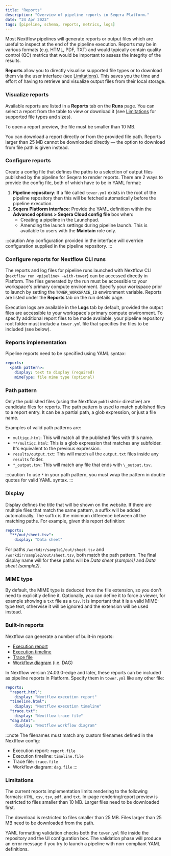```yaml
---
title: "Reports"
description: "Overview of pipeline reports in Seqera Platform."
date: "24 Apr 2023"
tags: [pipeline, schema, reports, metrics, logs]
---
```


Most Nextflow pipelines will generate reports or output files which are useful to inspect at the end of the pipeline execution. Reports may be in various formats (e.g. HTML, PDF, TXT) and would typically contain quality control (QC) metrics that would be important to assess the integrity of the results.

**Reports** allow you to directly visualise supported file types or to download them via the user interface (see [Limitations](#limitations)). This saves you the time and effort of having to retrieve and visualize output files from their local storage.

### Visualize reports

Available reports are listed in a **Reports** tab on the **Runs** page. You can select a report from the table to view or download it (see [Limitations](#limitations) for supported file types and sizes).

To open a report preview, the file must be smaller than 10 MB.

You can download a report directly or from the provided file path. Reports larger than 25 MB cannot be downloaded directly — the option to download from file path is given instead.

### Configure reports

Create a config file that defines the paths to a selection of output files published by the pipeline for Seqera to render reports. There are 2 ways to provide the config file, both of which have to be in YAML format:

1. **Pipeline repository**: If a file called `tower.yml` exists in the root of the pipeline repository then this will be fetched automatically before the pipeline execution.
2. **Seqera Platform interface**: Provide the YAML definition within the **Advanced options > Seqera Cloud config file** box when:
   - Creating a pipeline in the Launchpad.
   - Amending the launch settings during pipeline launch. This is available to users with the **Maintain** role only.

:::caution
Any configuration provided in the interface will override configuration supplied in the pipeline repository.
:::

### Configure reports for Nextflow CLI runs 

The reports and log files for pipeline runs launched with Nextflow CLI (`nextflow run <pipeline> -with-tower`) can be accessed directly in Platform. The files generated by the run must be accessible to your workspace's primary compute environment. Specify your workspace prior to launch by setting the `TOWER_WORKSPACE_ID` environment variable. Reports are listed under the **Reports** tab on the run details page.

Execution logs are available in the **Logs** tab by default, provided the output files are accessible to your workspace's primary compute environment. To specify additional report files to be made available, your pipeline repository root folder must include a `tower.yml` file that specifies the files to be included (see below).

### Reports implementation

Pipeline reports need to be specified using YAML syntax:

```yaml
reports:
  <path pattern>:
    display: text to display (required)
    mimeType: file mime type (optional)
```

### Path pattern

Only the published files (using the Nextflow `publishDir` directive) are candidate files for reports. The path pattern is used to match published files to a report entry. It can be a partial path, a glob expression, or just a file name.

Examples of valid path patterns are:

- `multiqc.html`: This will match all the published files with this name.
- `**/multiqc.html`: This is a glob expression that matches any subfolder. It's equivalent to the previous expression.
- `results/output.txt`: This will match all the `output.txt` files inside any `results` folder.
- `*_output.tsv`: This will match any file that ends with `\_output.tsv`.

:::caution
To use `*` in your path pattern, you must wrap the pattern in double quotes for valid YAML syntax.
:::

### Display

Display defines the title that will be shown on the website. If there are multiple files that match the same pattern, a suffix will be added automatically. The suffix is the minimum difference between all the matching paths. For example, given this report definition:

```yaml
reports:
  "**/out/sheet.tsv":
    display: "Data sheet"
```

For paths `/workdir/sample1/out/sheet.tsv` and `/workdir/sample2/out/sheet.tsv`, both match the path pattern. The final display name will for these paths will be _Data sheet (sample1)_ and _Data sheet (sample2)_.

### MIME type

By default, the MIME type is deduced from the file extension, so you don't need to explicitly define it. Optionally, you can define it to force a viewer, for example showing a `txt` file as a `tsv`. It is important that it is a valid MIME-type text, otherwise it will be ignored and the extension will be used instead.

### Built-in reports

Nextflow can generate a number of built-in reports:

- [Execution report](https://nextflow.io/docs/latest/tracing.html#execution-report)
- [Execution timeline](https://nextflow.io/docs/latest/tracing.html#timeline-report)
- [Trace file](https://nextflow.io/docs/latest/tracing.html#trace-report)
- [Workflow diagram](https://nextflow.io/docs/latest/tracing.html#dag-visualisation) (i.e. DAG)

In Nextflow version 24.03.0-edge and later, these reports can be included as pipeline reports in Platform. Specify them in `tower.yml` like any other file:

```yaml
reports:
  "report.html":
    display: "Nextflow execution report"
  "timeline.html":
    display: "Nextflow execution timeline"
  "trace.txt":
    display: "Nextflow trace file"
  "dag.html":
    display: "Nextflow workflow diagram"
```

:::note
The filenames must match any custom filenames defined in the Nextflow config:

- Execution report: `report.file`
- Execution timeline: `timeline.file`
- Trace file: `trace.file`
- Workflow diagram: `dag.file`
:::

### Limitations

The current reports implementation limits rendering to the following formats: `HTML`, `csv`, `tsv`, `pdf`, and `txt`. In-page rendering/report preview is restricted to files smaller than 10 MB. Larger files need to be downloaded first.

The download is restricted to files smaller than 25 MB. Files larger than 25 MB need to be downloaded from the path.

YAML formatting validation checks both the `tower.yml` file inside the repository and the UI configuration box. The validation phase will produce an error message if you try to launch a pipeline with non-compliant YAML definitions.
